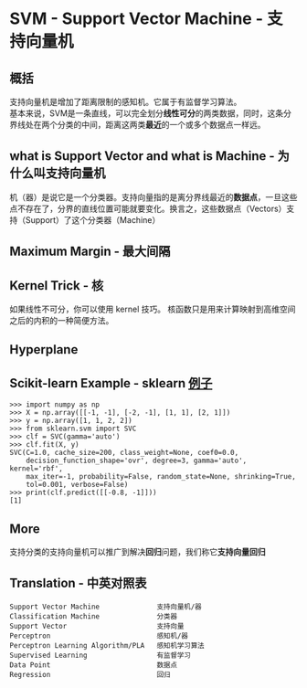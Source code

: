 # SVM - Support Vector Machine - 支持向量机

## 概括

支持向量机是增加了距离限制的感知机。它属于有监督学习算法。  
基本来说，SVM是一条直线，可以完全划分**线性可分**的两类数据，同时，这条分界线处在两个分类的中间，距离这两类**最近**的一个或多个数据点一样远。

## what is Support Vector and what is Machine - 为什么叫支持向量机

机（器）是说它是一个分类器。支持向量指的是离分界线最近的**数据点**，一旦这些点不存在了，分界的直线位置可能就要变化。换言之，这些数据点（Vectors）支持（Support）了这个分类器（Machine）

## Maximum Margin - 最大间隔

## Kernel Trick - 核

如果线性不可分，你可以使用 kernel 技巧。
核函数只是用来计算映射到高维空间之后的内积的一种简便方法。

## Hyperplane

## Scikit-learn Example - sklearn [例子](http://scikit-learn.org/dev/modules/generated/sklearn.svm.SVC.html#sklearn.svm.SVC)

```python3
>>> import numpy as np
>>> X = np.array([[-1, -1], [-2, -1], [1, 1], [2, 1]])
>>> y = np.array([1, 1, 2, 2])
>>> from sklearn.svm import SVC
>>> clf = SVC(gamma='auto')
>>> clf.fit(X, y)
SVC(C=1.0, cache_size=200, class_weight=None, coef0=0.0,
    decision_function_shape='ovr', degree=3, gamma='auto', kernel='rbf',
    max_iter=-1, probability=False, random_state=None, shrinking=True,
    tol=0.001, verbose=False)
>>> print(clf.predict([[-0.8, -1]]))
[1]
```

## More

支持分类的支持向量机可以推广到解决**回归**问题，我们称它**支持向量回归**

## Translation - 中英对照表

```list
Support Vector Machine              支持向量机/器
Classification Machine              分类器
Support Vector                      支持向量
Perceptron                          感知机/器
Perceptron Learning Algorithm/PLA   感知机学习算法
Supervised Learning                 有监督学习
Data Point                          数据点
Regression                          回归
```